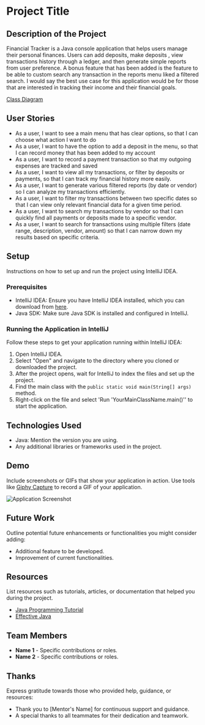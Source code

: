 # Project Title

## Description of the Project

Financial Tracker is a Java console application that helps users manage their personal finances. Users can add deposits, make deposits
, view transactions history through a ledger, and then generate simple reports from user preference. A bonus feature that has been
added is the feature to be able to custom search any transaction in the reports menu liked a filtered search. I would say the best use case for this application
would be for those that are interested in tracking their income and their financial goals. 

[Class Diagram](ClassDiagram.png)

## User Stories

- As a user, I want to see a main menu that has clear options, so that I can choose what action I want to do
- As a user, I want to have the option to add a deposit in the menu, so that I can record money that has been added to my account
- As a user, I want to record a payment transaction so that my outgoing expenses are tracked and saved
- As a user, I want to view all my transactions, or filter by deposits or payments, so that I can track my financial history more easily.
- As a user, I want to generate various filtered reports (by date or vendor) so I can analyze my transactions efficiently.
- As a user, I want to filter my transactions between two specific dates so that I can view only relevant financial data for a given time period.
- As a user, I want to search my transactions by vendor so that I can quickly find all payments or deposits made to a specific vendor.
- As a user, I want to search for transactions using multiple filters (date range, description, vendor, amount) so that I can narrow down my results based on specific criteria.


## Setup

Instructions on how to set up and run the project using IntelliJ IDEA.

### Prerequisites

- IntelliJ IDEA: Ensure you have IntelliJ IDEA installed, which you can download from [here](https://www.jetbrains.com/idea/download/).
- Java SDK: Make sure Java SDK is installed and configured in IntelliJ.

### Running the Application in IntelliJ

Follow these steps to get your application running within IntelliJ IDEA:

1. Open IntelliJ IDEA.
2. Select "Open" and navigate to the directory where you cloned or downloaded the project.
3. After the project opens, wait for IntelliJ to index the files and set up the project.
4. Find the main class with the `public static void main(String[] args)` method.
5. Right-click on the file and select 'Run 'YourMainClassName.main()'' to start the application.

## Technologies Used

- Java: Mention the version you are using.
- Any additional libraries or frameworks used in the project.

## Demo

Include screenshots or GIFs that show your application in action. Use tools like [Giphy Capture](https://giphy.com/apps/giphycapture) to record a GIF of your application.

![Application Screenshot](path/to/your/screenshot.png)

## Future Work

Outline potential future enhancements or functionalities you might consider adding:

- Additional feature to be developed.
- Improvement of current functionalities.

## Resources

List resources such as tutorials, articles, or documentation that helped you during the project.

- [Java Programming Tutorial](https://www.example.com)
- [Effective Java](https://www.example.com)

## Team Members

- **Name 1** - Specific contributions or roles.
- **Name 2** - Specific contributions or roles.

## Thanks

Express gratitude towards those who provided help, guidance, or resources:

- Thank you to [Mentor's Name] for continuous support and guidance.
- A special thanks to all teammates for their dedication and teamwork.
 